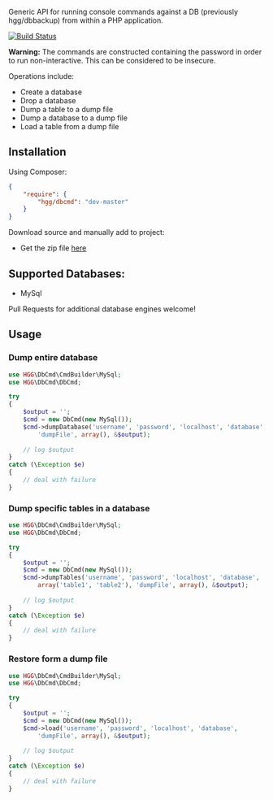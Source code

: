 Generic API for running console commands against a DB (previously hgg/dbbackup)
from within a PHP application.

[![Build Status](https://travis-ci.org/hglattergotz/dbcmd.svg)](https://travis-ci.org/hglattergotz/dbcmd)

**Warning:** The commands are constructed containing the password in order to run non-interactive. This can be considered to be insecure.

Operations include:

 * Create a database
 * Drop a database
 * Dump a table to a dump file
 * Dump a database to a dump file
 * Load a table from a dump file

## Installation

Using Composer:

```json
{
    "require": {
        "hgg/dbcmd": "dev-master"
    }
}
```

Download source and manually add to project:

 - Get the zip file [here](http://github.com/hglattergotz/dbcmd/archive/master.zip)

## Supported Databases:

 - MySql

Pull Requests for additional database engines welcome!

## Usage

### Dump entire database

```php
use HGG\DbCmd\CmdBuilder\MySql;
use HGG\DbCmd\DbCmd;

try
{
    $output = '';
    $cmd = new DbCmd(new MySql());
    $cmd->dumpDatabase('username', 'password', 'localhost', 'database',
        'dumpFile', array(), &$output);
    
    // log $output
}
catch (\Exception $e)
{
    // deal with failure
}
```

### Dump specific tables in a database

```php
use HGG\DbCmd\CmdBuilder\MySql;
use HGG\DbCmd\DbCmd;

try
{
    $output = '';
    $cmd = new DbCmd(new MySql());
    $cmd->dumpTables('username', 'password', 'localhost', 'database',
        array('table1', 'table2'), 'dumpFile', array(), &$output);
    
    // log $output
}
catch (\Exception $e)
{
    // deal with failure
}
```

### Restore form a dump file

```php
use HGG\DbCmd\CmdBuilder\MySql;
use HGG\DbCmd\DbCmd;

try
{
    $output = '';
    $cmd = new DbCmd(new MySql());
    $cmd->load('username', 'password', 'localhost', 'database',
        'dumpFile', array(), &$output);
    
    // log $output
}
catch (\Exception $e)
{
    // deal with failure
}
```
